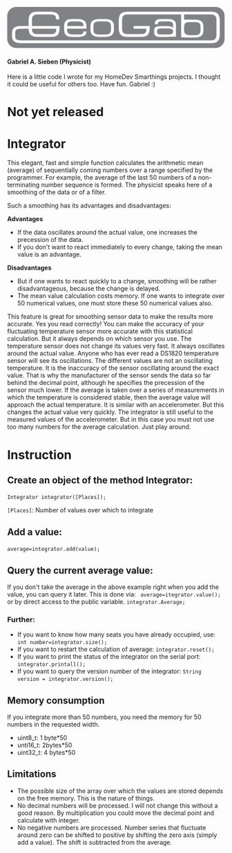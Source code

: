 ![GeoGab Logo](./images/GeoGab.svg)

#### Gabriel A. Sieben (Physicist)
Here is a little code I wrote for my HomeDev Smarthings projects. I thought it could be useful for others too. Have fun. Gabriel :)

# Not yet released

# Integrator
This elegant, fast and simple function calculates the arithmetic mean (average) of sequentially coming numbers over a range specified by the programmer. For example, the average of the last 50 numbers of a non-terminating number sequence is formed. The physicist speaks here of a smoothing of the data or of a filter.

Such a smoothing has its advantages and disadvantages:

**Advantages**
- If the data oscillates around the actual value, one increases the precession of the data. 
- If you don't want to react immediately to every change, taking the mean value is an advantage. 

**Disadvantages**
- But if one wants to react quickly to a change, smoothing will be rather disadvantageous, because the change is delayed. 
- The mean value calculation costs memory. If one wants to integrate over 50 numerical values, one must store these 50 numerical values also. 


This feature is great for smoothing sensor data to make the results more accurate. Yes you read correctly! You can make the accuracy of your fluctuating temperature sensor more accurate with this statistical calculation. But it always depends on which sensor you use. The temperature sensor does not change its values very fast. It always oscillates around the actual value. Anyone who has ever read a DS1820 temperature sensor will see its oscillations. The different values are not an oscillating temperature. It is the inaccuracy of the sensor oscillating around the exact value. That is why the manufacturer of the sensor sends the data so far behind the decimal point, although he specifies the precession of the sensor much lower. If the average is taken over a series of measurements in which the temperature is considered stable, then the average value will approach the actual temperature. It is similar with an accelerometer. But this changes the actual value very quickly. The integrator is still useful to the measured values of the accelerometer. But in this case you must not use too many numbers for the average calculation. Just play around. 

# Instruction
## Create an object of the method Integrator: 
`Integrator integrator([Places]);`

``[Places]``: Number of values over which to integrate

## Add a value:
`average=integrator.add(value);`

## Query the current average value:
If you don't take the average in the above example right when you add the value, you can query it later.
This is done via: 
` average=itegrator.value();`
or by direct access to the public variable. 
`integrator.Average;`

### Further:
- If you want to know how many seats you have already occupied, use: `int number=integrator.size();`
- If you want to restart the calculation of average: `integrator.reset();`
- If you want to print the status of the integrator on the serial port: `integrator.printall();`
- If you want to query the version number of the integrator: `String version = integrator.version();`

## Memory consumption
If you integrate more than 50 numbers, you need the memory for 50 numbers in the requested width. 
- uint8_t: 1 byte*50
- unti16_t: 2bytes*50
- uint32_t: 4 bytes*50

## Limitations
- The possible size of the array over which the values are stored depends on the free memory. This is the nature of things. 
- No decimal numbers will be processed. I will not change this without a good reason. By multiplication you could move the decimal point and calculate with integer. 
- No negative numbers are processed. Number series that fluctuate around zero can be shifted to positive by shifting the zero axis (simply add a value).   The shift is subtracted from the average.
